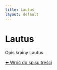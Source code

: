 ```yaml
---
title: Lautus
layout: default
---
```


# Lautus

Opis krainy Lautus.

[⬅️ Wróć do spisu treści](../index.md)
